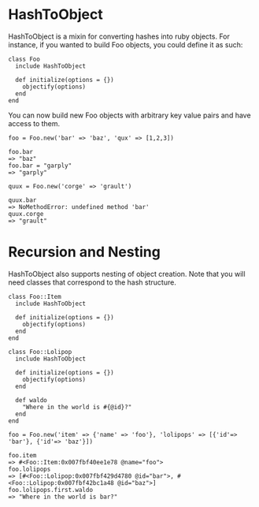 HashToObject
============

HashToObject is a mixin for converting hashes into ruby objects.  For instance, if you wanted to build Foo objects, you could define it as such:

    class Foo
      include HashToObject

      def initialize(options = {})
        objectify(options)
      end
    end

You can now build new Foo objects with arbitrary key value pairs and have access to them.
    
    foo = Foo.new('bar' => 'baz', 'qux' => [1,2,3])
    
    foo.bar
    => "baz"
    foo.bar = "garply"
    => "garply"
    
    quux = Foo.new('corge' => 'grault')
    
    quux.bar
    => NoMethodError: undefined method 'bar'
    quux.corge
    => "grault"


Recursion and Nesting
=====================
HashToObject also supports nesting of object creation.  Note that you will need classes that correspond to the hash structure.

    class Foo::Item
      include HashToObject

      def initialize(options = {})
        objectify(options)
      end
    end
    
    class Foo::Lolipop
      include HashToObject

      def initialize(options = {})
        objectify(options)
      end

      def waldo
        "Where in the world is #{@id}?"
      end
    end

    foo = Foo.new('item' => {'name' => 'foo'}, 'lolipops' => [{'id'=> 'bar'}, {'id'=> 'baz'}])

    foo.item
    => #<Foo::Item:0x007fbf40ee1e78 @name="foo">
    foo.lolipops
    => [#<Foo::Lolipop:0x007fbf429d4780 @id="bar">, #<Foo::Lolipop:0x007fbf42bc1a48 @id="baz">]
    foo.lolipops.first.waldo
    => "Where in the world is bar?"
